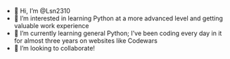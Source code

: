 - 👋 Hi, I’m @Lsn2310
- 👀 I’m interested in learning Python at a more advanced level and getting valuable work experience
- 🌱 I’m currently learning general Python; I've been coding every day in it for almost three years on websites like Codewars
- 💞️ I’m looking to collaborate!

<!---
Lsn2310/Lsn2310 is a ✨ special ✨ repository because its `README.md` (this file) appears on your GitHub profile.
You can click the Preview link to take a look at your changes.
--->
